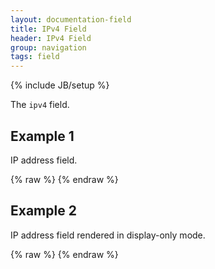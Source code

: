 ```yaml
---
layout: documentation-field
title: IPv4 Field
header: IPv4 Field
group: navigation
tags: field
---
```

{% include JB/setup %}


The ```ipv4``` field.


## Example 1
IP address field.
<div id="field1"> </div>
{% raw %}
<script type="text/javascript" id="field1-script">
$("#field1").alpaca({
    "data": "100.60",
    "schema": {
        "format": "ip-address"
    }
});
</script>
{% endraw %}


## Example 2
IP address field rendered in display-only mode.
<div id="field2"> </div>
{% raw %}
<script type="text/javascript" id="field2-script">
$("#field2").alpaca({
    "data": "128.253.180.2",
    "schema": {
        "format": "ip-address"
    },
    "options": {
        "label": "IP Address"
    },
    "view": "bootstrap-display"
});
</script>
{% endraw %}
